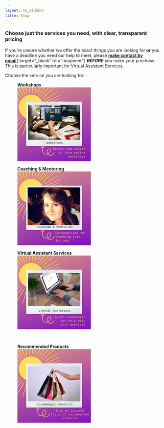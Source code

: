 ```yaml
---
layout: no_sidebar
title: Shop
---
```


### Choose just the services you need, with clear, transparent pricing

If you're unsure whether we offer the exact things you are looking for **or** you have a deadline you need our help to meet, please [**make contact by email**](mailto:support@inspiringlifedesign.com){:target="_blank" rel="noopener"} <i><b>BEFORE</b></i> you make your purchase. This is particularly important for Virtual Assistant Services.

Choose the service you are looking for:

<div class="row">
  <div class="col-md-4">
  <figure>
  <figcaption><b>Workshops</b></figcaption>
<a href="/shop/shop-workshops">
  <img src="/i/shop/workshops.png" alt="Shop Workshops"></a>
</figure>
  </div>
    <div class="col-md-4"><figure>
  <figcaption><b>Coaching & Mentoring</b></figcaption>
<a href="/shop/shop-coach">
  <img src="/i/shop/coach.png" alt="Shop Mentoring and Coaching"></a>
</figure>
</div>
 <div class="col-md-4">
<figure>
  <figcaption><b>Virtual Assistant Services</b></figcaption>
<a href="/shop/shop-va">
  <img src="/i/shop/va.png" alt="Shop Virtual Assistant"></a>
</figure>
</div>
<div class="col-md-4">
<br>
<figure>
  <figcaption><b>Recommended Products</b></figcaption>
<a href="/shop/shop-recommended">
  <img src="/i/shop/recommended.png" alt="Shop Recommended Products"></a>
</figure>
</div>
</div>


